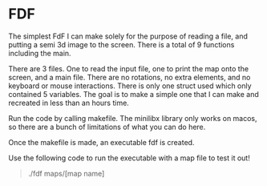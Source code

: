# FDF
The simplest FdF I can make solely for the purpose of reading a file, and putting a semi 3d image to the screen. There is a total of 9 functions including the main. 

There are 3 files. One to read the input file, one to print the map onto the screen, and a main file. There are no rotations, no extra elements, and no keyboard or mouse interactions. There is only one struct used which only contained 5 variables. The goal is to make a simple one that I can make and recreated in less than an hours time. 

Run the code by calling makefile. The minilibx library only works on macos, so there are a bunch of limitations of what you can do here. 

Once the makefile is made, an executable fdf is created. 

Use the following code to run the executable with a map file to test it out!
>./fdf maps/[map name]

